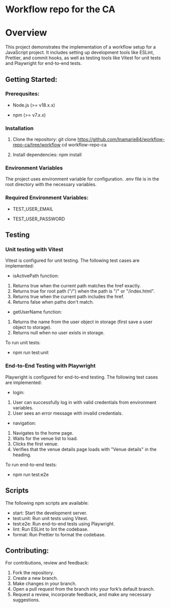 # Workflow repo for the CA

# Overview

This project demonstrates the implementation of a workflow setup for a JavaScript project. It includes setting up development tools like ESLint, Prettier, and commit hooks, as well as testing tools like Vitest for unit tests and Playwright for end-to-end tests.

## Getting Started:

### Prerequsites:

- Node.js (>= v18.x.x)

- npm (>= v7.x.x)

### Installation

1. Clone the repository:
   git clone https://github.com/Inamarie84/workflow-repo-ca/tree/workflow
   cd workflow-repo-ca

2. Install dependencies:
   npm install

### Environment Variables

The project uses environment variable for configuration. .env file is in the root directory with the necessary variables.

### Required Environment Variables:

- TEST_USER_EMAIL

- TEST_USER_PASSWORD

## Testing

### Unit testing with Vitest

Vitest is configured for unit testing. The following test cases are implemented:

- isActivePath function:

1. Returns true when the current path matches the href exactly.
2. Returns true for root path ("/") when the path is "/" or "/index.html".
3. Returns true when the current path includes the href.
4. Returns false when paths don't match.

- getUserName function:

1. Returns the name from the user object in storage (first save a user object to storage).
2. Returns null when no user exists in storage.

To run unit tests:

- npm run test:unit

### End-to-End Testing with Playwright

Playwright is configured for end-to-end testing. The following test cases are implemented:

- login:

1. User can successfully log in with valid credentials from environment variables.
2. User sees an error message with invalid credentials.

- navigation:

1. Navigates to the home page.
2. Waits for the venue list to load.
3. Clicks the first venue.
4. Verifies that the venue details page loads with "Venue details" in the heading.

To run end-to-end tests:

- npm run test:e2e

## Scripts

The following npm scripts are available:

- start: Start the development server.
- test:unit: Run unit tests using Vitest.
- test:e2e: Run end-to-end tests using Playwright.
- lint: Run ESLint to lint the codebase.
- format: Run Prettier to format the codebase.

## Contributing:

For contributions, review and feedback:

1. Fork the repository.
2. Create a new branch.
3. Make changes in your branch.
4. Open a pull request from the branch into your fork’s default branch.
5. Request a review, incorporate feedback, and make any necessary suggestions.
